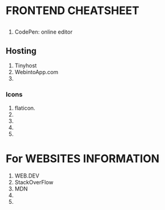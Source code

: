 # FRONTEND CHEATSHEET

## 

1. CodePen: online editor


## Hosting
1. Tinyhost
2. WebintoApp.com
3. 


### Icons
1. flaticon.
2. 
3. 
4. 
5. 


# For WEBSITES INFORMATION
1. WEB.DEV
2. StackOverFlow
3. MDN
4. 
5.






















